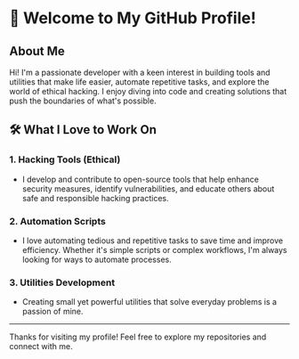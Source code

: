 # 👋 Welcome to My GitHub Profile!

## About Me

Hi! I'm a passionate developer with a keen interest in building tools and utilities that make life easier, automate repetitive tasks, and explore the world of ethical hacking. I enjoy diving into code and creating solutions that push the boundaries of what's possible.

## 🛠️ What I Love to Work On

### 1. Hacking Tools (Ethical)
- I develop and contribute to open-source tools that help enhance security measures, identify vulnerabilities, and educate others about safe and responsible hacking practices.

### 2. Automation Scripts
- I love automating tedious and repetitive tasks to save time and improve efficiency. Whether it's simple scripts or complex workflows, I'm always looking for ways to automate processes.

### 3. Utilities Development
- Creating small yet powerful utilities that solve everyday problems is a passion of mine.

---

Thanks for visiting my profile! Feel free to explore my repositories and connect with me.
